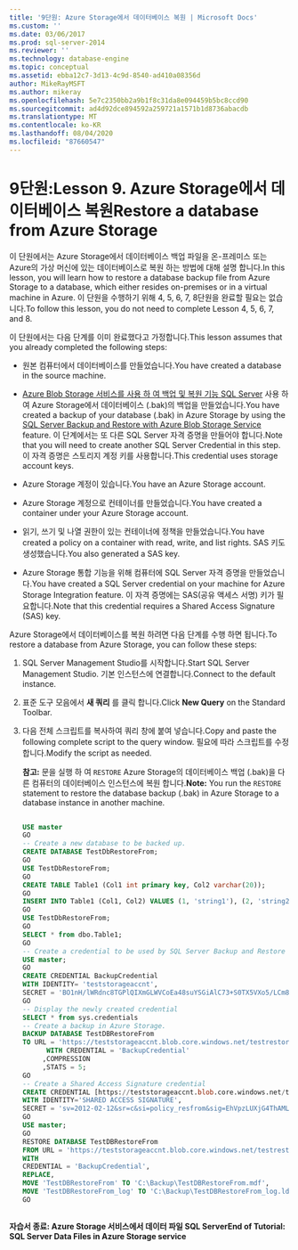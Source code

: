 ```yaml
---
title: '9단원: Azure Storage에서 데이터베이스 복원 | Microsoft Docs'
ms.custom: ''
ms.date: 03/06/2017
ms.prod: sql-server-2014
ms.reviewer: ''
ms.technology: database-engine
ms.topic: conceptual
ms.assetid: ebba12c7-3d13-4c9d-8540-ad410a08356d
author: MikeRayMSFT
ms.author: mikeray
ms.openlocfilehash: 5e7c2350bb2a9b1f8c31da8e094459b5bc8ccd90
ms.sourcegitcommit: ad4d92dce894592a259721a1571b1d8736abacdb
ms.translationtype: MT
ms.contentlocale: ko-KR
ms.lasthandoff: 08/04/2020
ms.locfileid: "87660547"
---
```

# <a name="lesson-9-restore-a-database-from-azure-storage"></a><span data-ttu-id="9072b-103">9단원:</span><span class="sxs-lookup"><span data-stu-id="9072b-103">Lesson 9.</span></span> <span data-ttu-id="9072b-104">Azure Storage에서 데이터베이스 복원</span><span class="sxs-lookup"><span data-stu-id="9072b-104">Restore a database from Azure Storage</span></span>
  <span data-ttu-id="9072b-105">이 단원에서는 Azure Storage에서 데이터베이스 백업 파일을 온-프레미스 또는 Azure의 가상 머신에 있는 데이터베이스로 복원 하는 방법에 대해 설명 합니다.</span><span class="sxs-lookup"><span data-stu-id="9072b-105">In this lesson, you will learn how to restore a database backup file from Azure Storage to a database, which either resides on-premises or in a virtual machine in Azure.</span></span> <span data-ttu-id="9072b-106">이 단원을 수행하기 위해 4, 5, 6, 7, 8단원을 완료할 필요는 없습니다.</span><span class="sxs-lookup"><span data-stu-id="9072b-106">To follow this lesson, you do not need to complete Lesson 4, 5, 6, 7, and 8.</span></span>  
  
 <span data-ttu-id="9072b-107">이 단원에서는 다음 단계를 이미 완료했다고 가정합니다.</span><span class="sxs-lookup"><span data-stu-id="9072b-107">This lesson assumes that you already completed the following steps:</span></span>  
  
-   <span data-ttu-id="9072b-108">원본 컴퓨터에서 데이터베이스를 만들었습니다.</span><span class="sxs-lookup"><span data-stu-id="9072b-108">You have created a database in the source machine.</span></span>  
  
-   <span data-ttu-id="9072b-109">[Azure Blob Storage 서비스를 사용 하 여 백업 및 복원 기능 SQL Server](backup-restore/sql-server-backup-and-restore-with-microsoft-azure-blob-storage-service.md) 사용 하 여 Azure Storage에서 데이터베이스 (.bak)의 백업을 만들었습니다.</span><span class="sxs-lookup"><span data-stu-id="9072b-109">You have created a backup of your database (.bak) in Azure Storage by using the [SQL Server Backup and Restore with Azure Blob Storage Service](backup-restore/sql-server-backup-and-restore-with-microsoft-azure-blob-storage-service.md) feature.</span></span> <span data-ttu-id="9072b-110">이 단계에서는 또 다른 SQL Server 자격 증명을 만들어야 합니다.</span><span class="sxs-lookup"><span data-stu-id="9072b-110">Note that you will need to create another SQL Server Credential in this step.</span></span> <span data-ttu-id="9072b-111">이 자격 증명은 스토리지 계정 키를 사용합니다.</span><span class="sxs-lookup"><span data-stu-id="9072b-111">This credential uses storage account keys.</span></span>  
  
-   <span data-ttu-id="9072b-112">Azure Storage 계정이 있습니다.</span><span class="sxs-lookup"><span data-stu-id="9072b-112">You have an Azure Storage account.</span></span>  
  
-   <span data-ttu-id="9072b-113">Azure Storage 계정으로 컨테이너를 만들었습니다.</span><span class="sxs-lookup"><span data-stu-id="9072b-113">You have created a container under your Azure Storage account.</span></span>  
  
-   <span data-ttu-id="9072b-114">읽기, 쓰기 및 나열 권한이 있는 컨테이너에 정책을 만들었습니다.</span><span class="sxs-lookup"><span data-stu-id="9072b-114">You have created a policy on a container with read, write, and list rights.</span></span> <span data-ttu-id="9072b-115">SAS 키도 생성했습니다.</span><span class="sxs-lookup"><span data-stu-id="9072b-115">You also generated a SAS key.</span></span>  
  
-   <span data-ttu-id="9072b-116">Azure Storage 통합 기능을 위해 컴퓨터에 SQL Server 자격 증명을 만들었습니다.</span><span class="sxs-lookup"><span data-stu-id="9072b-116">You have created a SQL Server credential on your machine for Azure Storage Integration feature.</span></span> <span data-ttu-id="9072b-117">이 자격 증명에는 SAS(공유 액세스 서명) 키가 필요합니다.</span><span class="sxs-lookup"><span data-stu-id="9072b-117">Note that this credential requires a Shared Access Signature (SAS) key.</span></span>  
  
 <span data-ttu-id="9072b-118">Azure Storage에서 데이터베이스를 복원 하려면 다음 단계를 수행 하면 됩니다.</span><span class="sxs-lookup"><span data-stu-id="9072b-118">To restore a database from Azure Storage, you can follow these steps:</span></span>  
  
1.  <span data-ttu-id="9072b-119">SQL Server Management Studio를 시작합니다.</span><span class="sxs-lookup"><span data-stu-id="9072b-119">Start SQL Server Management Studio.</span></span> <span data-ttu-id="9072b-120">기본 인스턴스에 연결합니다.</span><span class="sxs-lookup"><span data-stu-id="9072b-120">Connect to the default instance.</span></span>  
  
2.  <span data-ttu-id="9072b-121">표준 도구 모음에서 **새 쿼리** 를 클릭 합니다.</span><span class="sxs-lookup"><span data-stu-id="9072b-121">Click **New Query** on the Standard Toolbar.</span></span>  
  
3.  <span data-ttu-id="9072b-122">다음 전체 스크립트를 복사하여 쿼리 창에 붙여 넣습니다.</span><span class="sxs-lookup"><span data-stu-id="9072b-122">Copy and paste the following complete script to the query window.</span></span> <span data-ttu-id="9072b-123">필요에 따라 스크립트를 수정 합니다.</span><span class="sxs-lookup"><span data-stu-id="9072b-123">Modify the script as needed.</span></span>  
  
     <span data-ttu-id="9072b-124">**참고:** 문을 실행 하 여 `RESTORE` Azure Storage의 데이터베이스 백업 (.bak)을 다른 컴퓨터의 데이터베이스 인스턴스에 복원 합니다.</span><span class="sxs-lookup"><span data-stu-id="9072b-124">**Note:** You run the `RESTORE` statement to restore the database backup (.bak) in Azure Storage to a database instance in another machine.</span></span>  
  
    ```sql  
  
    USE master   
    GO   
    -- Create a new database to be backed up.   
    CREATE DATABASE TestDbRestoreFrom;   
    GO   
    USE TestDbRestoreFrom;   
    GO   
    CREATE TABLE Table1 (Col1 int primary key, Col2 varchar(20));   
    GO   
    INSERT INTO Table1 (Col1, Col2) VALUES (1, 'string1'), (2, 'string2');   
    GO   
    USE TestDbRestoreFrom;   
    GO   
    SELECT * from dbo.Table1;   
    GO   
    -- Create a credential to be used by SQL Server Backup and Restore with Azure -----Blob Storage Service.   
    USE master;   
    GO   
    CREATE CREDENTIAL BackupCredential    
    WITH IDENTITY= 'teststorageaccnt',   
    SECRET = 'BO1nH/lWRdnc8TGPlQIXmGLWVCoEa48suYSGiAlC73+S0TX5VXo5/LCm8qiyGCYafDg4ZsueDIV3GQ5RXHaRGw=='    
    GO   
    -- Display the newly created credential   
    SELECT * from sys.credentials   
    -- Create a backup in Azure Storage.   
    BACKUP DATABASE TestDBRestoreFrom    
    TO URL = 'https://teststorageaccnt.blob.core.windows.net/testrestorefrom/TestDBRestoreFrom.bak'    
          WITH CREDENTIAL = 'BackupCredential'    
         ,COMPRESSION   
         ,STATS = 5;   
    GO    
    -- Create a Shared Access Signature credential   
    CREATE CREDENTIAL [https://teststorageaccnt.blob.core.windows.net/testrestorefrom]   
    WITH IDENTITY='SHARED ACCESS SIGNATURE',   
    SECRET = 'sv=2012-02-12&sr=c&si=policy_resfrom&sig=EhVpzLUXjG4ThAMLmVhrnoiCt8IfmD3BsuYiMawGzxc%3D'   
    GO   
    USE master;   
    GO   
    RESTORE DATABASE TestDBRestoreFrom    
    FROM URL = 'https://teststorageaccnt.blob.core.windows.net/testrestorefrom/TestDBRestoreFrom.bak'    
    WITH    
    CREDENTIAL = 'BackupCredential',    
    REPLACE,   
    MOVE 'TestDBRestoreFrom' TO 'C:\Backup\TestDBRestoreFrom.mdf',     
    MOVE 'TestDBRestoreFrom_log' TO 'C:\Backup\TestDBRestoreFrom_log.ldf';   
    GO  
  
    ```  
  
 <span data-ttu-id="9072b-125">**자습서 종료: Azure Storage 서비스에서 데이터 파일 SQL Server**</span><span class="sxs-lookup"><span data-stu-id="9072b-125">**End of Tutorial: SQL Server Data Files in Azure Storage service**</span></span>  
  
  
